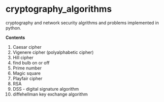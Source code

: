 # cryptography_algorithms
cryptography and network security algrithms and problems implemented in python.

 **Contents**
1. Caesar cipher
2. Vigenere cipher (polyalphabetic cipher)
3. Hill cipher
4. find bulb on or off
5. Prime number
6. Magic square
7. Playfair cipher
8. RSA
8. DSS - digital signature algorithm
9. diffehellman key exchange algorithm